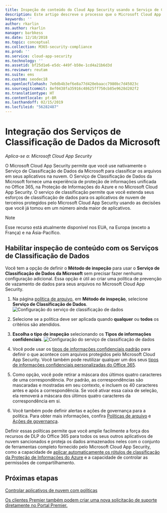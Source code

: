 ```yaml
---
title: Inspeção de conteúdo do Cloud App Security usando o Serviço de Classificação de Dados da Microsoft
description: Este artigo descreve o processo que o Microsoft Cloud App Security segue ao executar a inspeção de conteúdo DLP usando o Serviço de Classificação de Dados da Microsoft.
keywords: ''
author: rkarlin
ms.author: rkarlin
manager: barbkess
ms.date: 12/10/2018
ms.topic: conceptual
ms.collection: M365-security-compliance
ms.prod: ''
ms.service: cloud-app-security
ms.technology: ''
ms.assetid: bf25d1e6-e5dc-449f-b50e-1cd4a21b6d3d
ms.reviewer: reutam
ms.suite: ems
ms.custom: seodec18
ms.openlocfilehash: 7e0db4b3ef6e8a77d420ebaacc7980bc7d45023c
ms.sourcegitcommit: 8ef0438fa35916c48625ff750cb85e9628d202f2
ms.translationtype: HT
ms.contentlocale: pt-BR
ms.lasthandoff: 02/15/2019
ms.locfileid: "56282487"
---
```

# <a name="microsoft-data-classification-services-integration"></a>Integração dos Serviços de Classificação de Dados da Microsoft

*Aplica-se a: Microsoft Cloud App Security*

O Microsoft Cloud App Security permite que você use nativamente o Serviço de Classificação de Dados da Microsoft para classificar os arquivos em seus aplicativos na nuvem. O Serviço de Classificação de Dados da Microsoft fornece uma experiência de proteção de informações unificada no Office 365, na Proteção de Informações do Azure e no Microsoft Cloud App Security. O serviço de classificação permite que você estenda seus esforços de classificação de dados para os aplicativos de nuvem de terceiros protegidos pelo Microsoft Cloud App Security usando as decisões que você já tomou em um número ainda maior de aplicativos.

>[!NOTE]
> Esse recurso está atualmente disponível nos EUA, na Europa (exceto a França) e na Ásia-Pacífico.


## <a name="enable-content-inspection-with-data-classification-services"></a>Habilitar inspeção de conteúdo com os Serviços de Classificação de Dados

Você tem a opção de definir o **Método de inspeção** para usar o **Serviço de Classificação de Dados da Microsoft** sem precisar fazer nenhuma configuração adicional. Essa opção é útil ao criar uma política de prevenção de vazamento de dados para seus arquivos no Microsoft Cloud App Security.


1. Na página [política de arquivo](data-protection-policies.md), em **Método de inspeção**, selecione **Serviço de Classificação de Dados**.
     ![Configuração do serviço de classificação de dados](./media/dcs-enable.png)
2. Selecione se a política deve ser aplicada quando **qualquer** ou **todos** os critérios são atendidos.
3. **Escolha o tipo de inspeção** selecionando os **Tipos de informações confidenciais**.
 ![Configuração do serviço de classificação de dados](./media/dcs-sensitive-information-type.png)

4. Você pode usar os [tipos de informações confidenciais padrão](https://support.office.com/article/what-the-sensitive-information-types-look-for-fd505979-76be-4d9f-b459-abef3fc9e86b) para definir o que acontece com arquivos protegidos pelo Microsoft Cloud App Security. Você também pode reutilizar qualquer um dos seus [tipos de informações confidenciais personalizadas do Office 365](https://support.office.com/article/create-a-custom-sensitive-information-type-82c382a5-b6db-44fd-995d-b333b3c7fc30).

5. Como opção, você pode retirar a máscara dos últimos quatro caracteres de uma correspondência. Por padrão, as correspondências são mascaradas e mostradas em seu contexto, e incluem os 40 caracteres antes e após a correspondência. Se você ativar essa caixa de seleção, ela removerá a máscara dos últimos quatro caracteres da correspondência em si.

6. Você também pode definir alertas e ações de governança para a política. Para obter mais informações, confira [Políticas de arquivo](data-protection-policies.md) e [Ações de governança](governance-actions.md).

Definir essas políticas permite que você amplie facilmente a força dos recursos de DLP do Office 365 para todos os seus outros aplicativos de nuvem sancionados e proteja os dados armazenados neles com o conjunto de ferramentas completo fornecido pelo Microsoft Cloud App Security, como a capacidade de [aplicar automaticamente os rótulos de classificação da Proteção de Informações do Azure](azip-integration.md) e a capacidade de controlar as permissões de compartilhamento.



## <a name="next-steps"></a>Próximas etapas  
[Controlar aplicativos de nuvem com políticas](control-cloud-apps-with-policies.md)   

[Os clientes Premier também podem criar uma nova solicitação de suporte diretamente no Portal Premier.](https://premier.microsoft.com/)  
  
